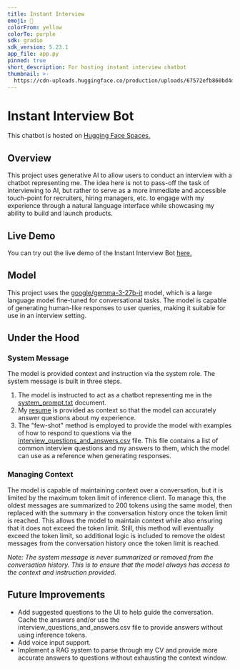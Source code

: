 ```yaml
---
title: Instant Interview
emoji: 💬
colorFrom: yellow
colorTo: purple
sdk: gradio
sdk_version: 5.23.1
app_file: app.py
pinned: true
short_description: For hosting instant interview chatbot
thumbnail: >-
  https://cdn-uploads.huggingface.co/production/uploads/67572efb860bd4d8f464793e/YgoaI2c7gb8fv53t6LXSL.jpeg
---
```


# Instant Interview Bot

This chatbot is hosted on [Hugging Face Spaces.](https://sites.google.com/view/isaiahmontoya/instant-interview?)

## Overview

This project uses generative AI to allow users to conduct an interview with a chatbot representing me. The idea here is not to pass-off the task of interviewing to AI, but rather to serve as a more immediate and accessible touch-point for recruiters, hiring managers, etc. to engage with my experience through a natural language interface while showcasing my ability to build and launch products.

## Live Demo

You can try out the live demo of the Instant Interview Bot [here.](https://huggingface.co/spaces/im93/Instant_Interview)

## Model

This project uses the [google/gemma-3-27b-it](https://huggingface.co/google/gemma-3-27b-it) model, which is a large language model fine-tuned for conversational tasks. The model is capable of generating human-like responses to user queries, making it suitable for use in an interview setting.

## Under the Hood

### System Message

The model is provided context and instruction via the system role. The system message is built in three steps.

1. The model is instructed to act as a chatbot representing me in the [system_prompt.txt](system_prompt.txt) document.
2. My [resume](resume.txt) is provided as context so that the model can accurately answer questions about my experience.
3. The "few-shot" method is employed to provide the model with examples of how to respond to questions via the [interview_questions_and_answers.csv](interview_questions_and_answers.csv) file. This file contains a list of common interview questions and my answers to them, which the model can use as a reference when generating responses.

### Managing Context

The model is capable of maintaining context over a conversation, but it is limited by the maximum token limit of inference client. To manage this, the oldest messages are summarized to 200 tokens using the same model, then replaced with the summary in the conversation history once the token limit is reached. This allows the model to maintain context while also ensuring that it does not exceed the token limit. Still, this method will eventually exceed the token limit, so additional logic is included to remove the oldest messages from the conversation history once the token limit is reached.

*Note: The system message is never summarized or removed from the conversation history. This is to ensure that the model always has access to the context and instruction provided.*

## Future Improvements

- Add suggested questions to the UI to help guide the conversation. Cache the answers and/or use the interview_questions_and_answers.csv file to provide answers without using inference tokens.
- Add voice input support.
- Implement a RAG system to parse through my CV and provide more accurate answers to questions without exhausting the context window.
